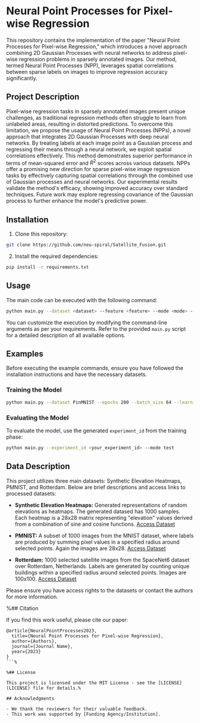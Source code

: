 # Neural Point Processes for Pixel-wise Regression

This repository contains the implementation of the paper "Neural Point Processes for Pixel-wise Regression," which introduces a novel approach combining 2D Gaussian Processes with neural networks to address pixel-wise regression problems in sparsely annotated images. Our method, termed Neural Point Processes (NPP), leverages spatial correlations between sparse labels on images to improve regression accuracy significantly.

## Project Description

Pixel-wise regression tasks in sparsely annotated images present unique challenges, as traditional regression methods often struggle to learn from unlabeled areas, resulting in distorted predictions. To overcome this limitation, we propose the usage of Neural Point Processes (NPPs), a novel approach that integrates 2D Gaussian Processes with deep neural networks. By treating labels at each image point as a Gaussian process and regressing their means through a neural network, we exploit spatial correlations effectively. This method demonstrates superior performance in terms of mean-squared error and $R^2$ scores across various datasets. NPPs offer a promising new direction for sparse pixel-wise image regression tasks by effectively capturing spatial correlations through the combined use of Gaussian processes and neural networks. Our experimental results validate the method's efficacy, showing improved accuracy over standard techniques. Future work may explore regressing covariance of the Gaussian process to further enhance the model's predictive power.

## Installation

1. Clone this repository:
```bash
git clone https://github.com/neu-spiral/Satellite_Fusion.git
```

2. Install the required dependencies:
```bash
pip install -r requirements.txt
```

## Usage

The main code can be executed with the following command:
```bash
python main.py --dataset <dataset> --feature <feature> --mode <mode> --n <n> --d <d> --n_pins <n_pins> --partial_percent <partial_percent> --r <r> --epochs <epochs> --batch_size <batch_size> --learning_rate <learning_rate> --val_every_epoch <val_every_epoch> --num_runs <num_runs> --sigmas <sigmas> --num_encoder <num_encoder> --num_decoder <num_decoder> --deeper --experiment_name <experiment_name>
```

You can customize the execution by modifying the command-line arguments as per your requirements. Refer to the provided `main.py` script for a detailed description of all available options.

## Examples

Before executing the example commands, ensure you have followed the installation instructions and have the necessary datasets.

### Training the Model

```bash
python main.py --dataset PinMNIST --epochs 200 --batch_size 64 --learning_rate 0.01 --val_every_epoch 5 --num_runs 3 --sigmas 0.1 0.5 1.0 --num_encoder 32 16 --num_decoder 32 --experiment_name my_experiment
```

### Evaluating the Model

To evaluate the model, use the generated `experiment_id` from the training phase:
```bash
python main.py --experiment_id <your_experiment_id> --mode test
```

## Data Description

This project utilizes three main datasets: Synthetic Elevation Heatmaps, PMNIST, and Rotterdam. Below are brief descriptions and access links to processed datasets:

- **Synthetic Elevation Heatmaps:** Generated representations of random elevations as heatmaps. The generated datased has 1000 samples. Each heatmap is a 28x28 matrix representing "elevation" values derived from a combination of sine and cosine functions. [Access Dataset](#)

- **PMNIST:** A subset of 1000 images from the MNIST dataset, where labels are produced by summing pixel values in a specified radius around selected points. Again the images are 28x28. [Access Dataset](#)

- **Rotterdam:** 1000 selected satellite images from the SpaceNet6 dataset over Rotterdam, Netherlands. Labels are generated by counting unique buildings within a specified radius around selected points. Images are 100x100. [Access Dataset](#)

Please ensure you have access rights to the datasets or contact the authors for more information.

%## Citation

If you find this work useful, please cite our paper:
```
@article{NeuralPointProcesses2023,
  title={Neural Point Processes for Pixel-wise Regression},
  author={Authors},
  journal={Journal Name},
  year={2023}
}
```%

%## License

This project is licensed under the MIT License - see the [LICENSE](LICENSE) file for details.%

## Acknowledgments

- We thank the reviewers for their valuable feedback.
- This work was supported by [Funding Agency/Institution].
